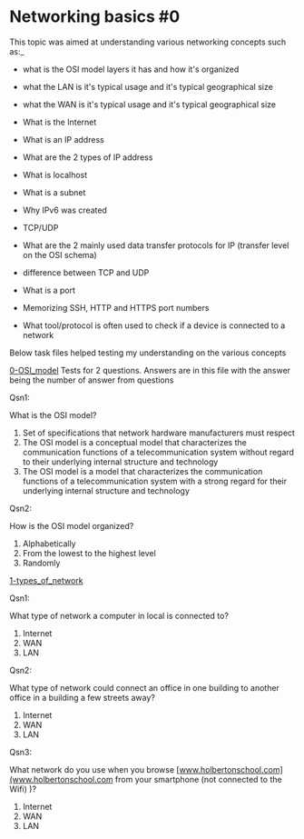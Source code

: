 # Networking basics #0

This topic was aimed at understanding various networking concepts such as:_

* what is the OSI model layers it has and how it's organized
* what the LAN is it's typical usage and it's typical geographical size
* what the WAN is it's typical usage and it's typical geographical size
* What is the Internet
* What is an IP address
* What are the 2 types of IP address
* What is localhost
* What is a subnet
* Why IPv6 was created

* TCP/UDP
* What are the 2 mainly used data transfer protocols for IP (transfer level on the OSI schema)
* difference between TCP and UDP
* What is a port
* Memorizing SSH, HTTP and HTTPS port numbers
* What tool/protocol is often used to check if a device is connected to a network

Below task files helped testing my understanding on the various concepts

[0-OSI_model](../0x07-networking_basics/0-OSI_model)
Tests for 2 questions. Answers are in this file with the answer being the number of answer from questions

Qsn1:

What is the OSI model?

1. Set of specifications that network hardware manufacturers must respect
2. The OSI model is a conceptual model that characterizes the communication functions of a telecommunication system without regard to their underlying internal structure and technology
3. The OSI model is a model that characterizes the communication functions of a telecommunication system with a strong regard for their underlying internal structure and technology

Qsn2:

How is the OSI model organized?

1. Alphabetically
2. From the lowest to the highest level
3. Randomly

[1-types_of_network](../0x07-networking_basics/1-types_of_network)

Qsn1:

What type of network a computer in local is connected to?

1. Internet
2. WAN
3. LAN

Qsn2:

What type of network could connect an office in one building to another office in a building a few streets away?

1. Internet
2. WAN
3. LAN

Qsn3:

What network do you use when you browse [www.holbertonschool.com](www.holbertonschool.com from your smartphone (not connected to the Wifi\) )?

1. Internet
2. WAN
3. LAN
